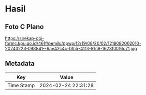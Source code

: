 # Hasil

## Foto C Plano

https://sirekap-obj-formc.kpu.go.id/461f/pemilu/ppwp/12/19/08/20/02/1219082002010-20240223-093841--6ae42c4c-b1b5-4113-81c9-1623f0016c71.jpg


## Metadata

| Key        | Value               |
| ---------- | ------------------- |
| Time Stamp | 2024-02-24 22:31:28 |



